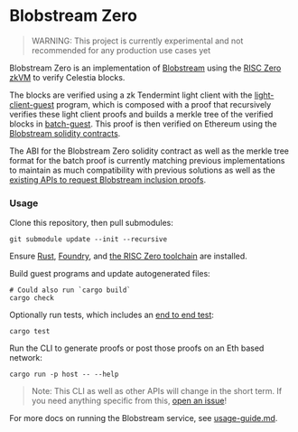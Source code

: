 # Blobstream Zero

> WARNING: This project is currently experimental and not recommended for any production use cases yet

Blobstream Zero is an implementation of [Blobstream](https://docs.celestia.org/developers/blobstream) using the [RISC Zero zkVM](https://www.risczero.com/) to verify Celestia blocks.

The blocks are verified using a zk Tendermint light client with the [light-client-guest](./light-client-guest/guest/src/main.rs) program, which is composed with a proof that recursively verifies these light client proofs and builds a merkle tree of the verified blocks in [batch-guest](./batch-guest/guest/src/main.rs). This proof is then verified on Ethereum using the [Blobstream solidity contracts](./contracts/src/).

The ABI for the Blobstream Zero solidity contract as well as the merkle tree format for the batch proof is currently matching previous implementations to maintain as much compatibility with previous solutions as well as the [existing APIs to request Blobstream inclusion proofs](https://docs.celestia.org/developers/blobstream-proof-queries#_1-data-root-inclusion-proof).

### Usage

Clone this repository, then pull submodules:

```console
git submodule update --init --recursive
```

Ensure [Rust](https://www.rust-lang.org/tools/install), [Foundry](https://book.getfoundry.sh/getting-started/installation), and [the RISC Zero toolchain](https://dev.risczero.com/api/zkvm/install) are installed.

Build guest programs and update autogenerated files:

```console
# Could also run `cargo build`
cargo check
```

Optionally run tests, which includes an [end to end test](./host/tests/e2e_test.rs):

```console
cargo test
```

Run the CLI to generate proofs or post those proofs on an Eth based network:

```console
cargo run -p host -- --help
```

> Note: This CLI as well as other APIs will change in the short term. If you need anything specific from this, [open an issue](https://github.com/risc0/blobstream0/issues/new)!

For more docs on running the Blobstream service, see [usage-guide.md](./usage-guide.md).
